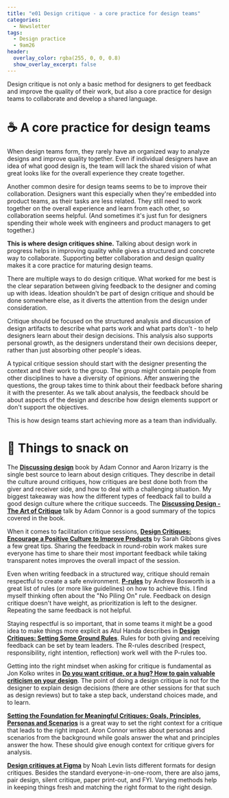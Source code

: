 ```yaml
---
title: "e01 Design critique - a core practice for design teams"
categories:
  - Newsletter
tags:
  - Design practice
  - 9am26
header: 
  overlay_color: rgba(255, 0, 0, 0.8)
  show_overlay_excerpt: false
---
```


Design critique is not only a basic method for designers to get feedback and improve the quality of their work, but also a core practice for design teams to collaborate and develop a shared language.

# ☕ A core practice for design teams

When design teams form, they rarely have an organized way to analyze designs and improve quality together. Even if individual designers have an idea of what good design is, the team will lack the shared vision of what great looks like for the overall experience they create together.

Another common desire for design teams seems to be to improve their collaboration. Designers want this especially when they're embedded into product teams, as their tasks are less related. They still need to work together on the overall experience and learn from each other, so collaboration seems helpful. (And sometimes it's just fun for designers spending their whole week with engineers and product managers to get together.)

**This is where design critiques shine.** Talking about design work in progress helps in improving quality while gives a structured and concrete way to collaborate. Supporting better collaboration and design quality makes it a core practice for maturing design teams.

There are multiple ways to do design critique. What worked for me best is the clear separation between giving feedback to the designer and coming up with ideas. Ideation shouldn't be part of design critique and should be done somewhere else, as it diverts the attention from the design under consideration.

Critique should be focused on the structured analysis and discussion of design artifacts to describe what parts work and what parts don't - to help designers learn about their design decisions. This analysis also supports personal growth, as the designers understand their own decisions deeper, rather than just absorbing other people's ideas.

A typical critique session should start with the designer presenting the context and their work to the group. The group might contain people from other disciplines to have a diversity of opinions. After answering the questions, the group takes time to think about their feedback before sharing it with the presenter. As we talk about analysis, the feedback should be about aspects of the design and describe how design elements support or don't support the objectives.

This is how design teams start achieving more as a team than individually.

# 🍪 Things to snack on

The **[Discussing design](https://www.oreilly.com/library/view/discussing-design/9781491902394/)** book by Adam Connor and Aaron Irizarry is the single best source to learn about design critiques. They describe in detail the culture around critiques, how critiques are best done both from the giver and receiver side, and how to deal with a challenging situation. My biggest takeaway was how the different types of feedback fail to build a good design culture where the critique succeeds. The **[Discussing Design - The Art of Critique](https://www.youtube.com/watch?v=k3iwpc8mIzU)** talk by Adam Connor is a good summary of the topics covered in the book.

When it comes to facilitation critique sessions, **[Design Critiques: Encourage a Positive Culture to Improve Products](https://www.nngroup.com/articles/design-critiques/)** by Sarah Gibbons gives a few great tips. Sharing the feedback in round-robin work makes sure everyone has time to share their most important feedback while taking transparent notes improves the overall impact of the session.

Even when writing feedback in a structured way, critique should remain respectful to create a safe environment. **[P-rules](https://boz.com/articles/p-rules)** by Andrew Bosworth is a great list of rules (or more like guidelines) on how to achieve this. I find myself thinking often about the "No Piling On" rule. Feedback on design critique doesn't have weight, as prioritization is left to the designer. Repeating the same feedback is not helpful.

Staying respectful is so important, that in some teams it might be a good idea to make things more explicit as Atul Handa describes in **[Design Critiques: Setting Some Ground Rules](https://www.uxmatters.com/mt/archives/2019/02/design-critiques-setting-some-ground-rules.php)**. Rules for both giving and receiving feedback can be set by team leaders. The R-rules described (respect, responsibility, right intention, reflection) work well with the P-rules too.

Getting into the right mindset when asking for critique is fundamental as Jon Kolko writes in **[Do you want critique, or a hug? How to gain valuable criticism on your design](http://www.jonkolko.com/blogging_59.php)**. The point of doing a design critique is not for the designer to explain design decisions (there are other sessions for that such as design reviews) but to take a step back, understand choices made, and to learn.

**[Setting the Foundation for Meaningful Critiques: Goals, Principles, Personas and Scenarios](https://articles.uie.com/meaningful_critiques/)** is a great way to set the right context for a critique that leads to the right impact. Aron Connor writes about personas and scenarios from the background while goals answer the what and principles answer the how. These should give enough context for critique givers for analysis.

**[Design critiques at Figma](https://www.figma.com/blog/design-critiques-at-figma/)** by Noah Levin lists different formats for design critiques. Besides the standard everyone-in-one-room, there are also jams, pair design, silent critique, paper print-out, and FYI. Varying methods help in keeping things fresh and matching the right format to the right design.
